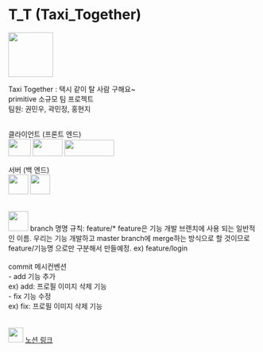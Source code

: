 # T_T (Taxi_Together)
<img src="https://notion-emojis.s3-us-west-2.amazonaws.com/prod/svg-twitter/1f696.svg" width="90" height="90"/>
<br>

Taxi Together : 택시 같이 탈 사람 구해요~<br>
primitive 소규모 팀 프로젝트<br>
팀원: 권민우, 곽민정, 홍현지<br><br>

클라이언트 (프론트 엔드)<br>
<img src="https://github.com/Kwonminwoo/T_T/assets/34360434/a4f85ecf-0986-42ca-b9f6-5f20d07b1f49" width="45" height="35"/>
<img src="https://github.com/Kwonminwoo/T_T/assets/34360434/0df9d940-4120-4f8d-a946-b0693dd5924a" width="60" height="35"/>
<img src="https://github.com/Kwonminwoo/T_T/assets/34360434/65d9f1aa-b41b-473c-9434-1362563ed0cc" width="100" height="33"/>
<br>

서버 (백 엔드)<br>
<img src="https://noticon-static.tammolo.com/dgggcrkxq/image/upload/v1583139980/noticon/vtzecmjzn39cifnjtonx.png" width="40" height="40"/>
<img src="https://noticon-static.tammolo.com/dgggcrkxq/image/upload/v1603423163/noticon/az0cvs28lm7gxoowlsva.png" width="40" height="40"/>
<br><br>

<img src="https://img.icons8.com/ios/250/000000/rules.png" width="40" height="40"/> 
branch 명명 규칙: feature/*
feature은 기능 개발 브랜치에 사용 되는 일반적인 이름.
우리는 기능 개발하고 master branch에 merge하는 방식으로 할 것이므로 feature/기능명 으로만 구분해서 만들예정. ex) feature/login
<br><br>
commit 메시컨벤션<br>
    - add 기능 추가<br>
        ex) add: 프로필 이미지 삭제 기능<br>
    - fix 기능 수정<br>
        ex) fix: 프로필 이미지 삭제 기능<br>
<br><br>
<img src="https://noticon-static.tammolo.com/dgggcrkxq/image/upload/v1570106347/noticon/hx52ypkqqdzjdvd8iaid.svg" width="30" height="30"/>
<a href="https://field-song-800.notion.site/T_T-Taxi_Together-e2e76cb75aae46fdb1274be06deb37b5?p=2a71659747c042b097b2514e3a511349&pm=s">노션 링크</a>

